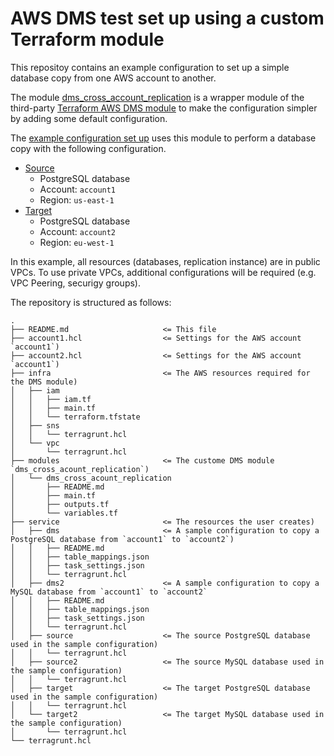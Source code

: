 # AWS DMS test set up using a custom Terraform module 

This repositoy contains an example configuration to set up a simple database copy from one AWS account to another.

The module [dms_cross_account_replication](./modules/dms_cross_acount_replication/) is a wrapper module of the third-party [Terraform AWS DMS module](https://registry.terraform.io/modules/terraform-aws-modules/dms/aws/latest) to make the configuration simpler by adding some default configuration.

The [example configuration set up](./service/dms/) uses this module to perform a database copy with the following configuration.

- [Source](./service/source/)
    - PostgreSQL database
    - Account: `account1`
    - Region: `us-east-1`
- [Target](./service/target/)
    - PostgreSQL database
    - Account: `account2`
    - Region: `eu-west-1`

In this example, all resources (databases, replication instance) are in public VPCs. To use private VPCs, additional configurations will be required (e.g. VPC Peering, securigy groups).

The repository is structured as follows:

```
.
├── README.md                     <= This file
├── account1.hcl                  <= Settings for the AWS account `account1`)
├── account2.hcl                  <= Settings for the AWS account `account1`)
├── infra                         <= The AWS resources required for the DMS module)
│   ├── iam 
│   │   ├── iam.tf
│   │   ├── main.tf
│   │   └── terraform.tfstate
│   ├── sns
│   │   └── terragrunt.hcl
│   └── vpc
│       └── terragrunt.hcl
├── modules                       <= The custome DMS module `dms_cross_acount_replication`)
│   └── dms_cross_acount_replication
│       ├── README.md
│       ├── main.tf
│       ├── outputs.tf
│       └── variables.tf
├── service                       <= The resources the user creates)
│   ├── dms                       <= A sample configuration to copy a PostgreSQL database from `account1` to `account2`)
│   │   ├── README.md
│   │   ├── table_mappings.json
│   │   ├── task_settings.json
│   │   └── terragrunt.hcl
│   ├── dms2                      <= A sample configuration to copy a MySQL database from `account1` to `account2`
│   │   ├── README.md
│   │   ├── table_mappings.json
│   │   ├── task_settings.json
│   │   └── terragrunt.hcl
│   ├── source                    <= The source PostgreSQL database used in the sample configuration)
│   │   └── terragrunt.hcl
│   ├── source2                   <= The source MySQL database used in the sample configuration)
│   │   └── terragrunt.hcl
│   ├── target                    <= The target PostgreSQL database used in the sample configuration)
│   │   └── terragrunt.hcl
│   └── target2                   <= The target MySQL database used in the sample configuration)
│       └── terragrunt.hcl
└── terragrunt.hcl
```



